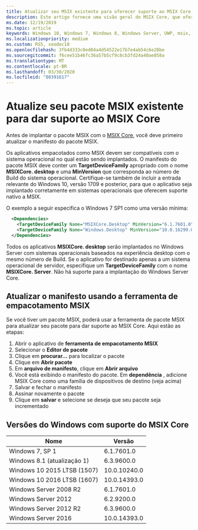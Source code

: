 ```yaml
---
title: Atualizar seu MSIX existente para oferecer suporte ao MSIX Core
description: Este artigo fornece uma visão geral do MSIX Core, que oferece suporte MSIX para o Windows 7 SP1, Windows 8.1, atualmente com suporte no Windows Server (com experiência desktop) e versões do Windows 10 anteriores à 1709 (atualização de aniversário de outono).
ms.date: 12/19/2019
ms.topic: article
keywords: Windows 10, Windows 7, Windows 8, Windows Server, UWP, msix, msixcore, 1709, 1703, 1607, 1511, 1507
ms.localizationpriority: medium
ms.custom: RS5, seodec18
ms.openlocfilehash: 3fb4d333c0ed84a4d54522e17b7e4ab54c6e28be
ms.sourcegitcommit: f6cee51b46fc36a57b5cf9c8cb3fd24a40ae858a
ms.translationtype: MT
ms.contentlocale: pt-BR
ms.lasthandoff: 03/30/2020
ms.locfileid: "80391617"
---
```

# <a name="update-your-existing-msix-package-to-support-msix-core"></a>Atualize seu pacote MSIX existente para dar suporte ao MSIX Core

Antes de implantar o pacote MSIX com o [MSIX Core](msixcore.md), você deve primeiro atualizar o manifesto do pacote MSIX.

Os aplicativos empacotados como MSIX devem ser compatíveis com o sistema operacional no qual estão sendo implantados. O manifesto do pacote MSIX deve conter um **TargetDeviceFamily** apropriado com o nome **MSIXCore. desktop** e uma **MinVersion** que corresponda ao número de Build do sistema operacional. Certifique-se também de incluir a entrada relevante do Windows 10, versão 1709 e posterior, para que o aplicativo seja implantado corretamente em sistemas operacionais que oferecem suporte nativo a MSIX.

O exemplo a seguir especifica o Windows 7 SP1 como uma versão mínima:

```xml
  <Dependencies>
    <TargetDeviceFamily Name="MSIXCore.Desktop" MinVersion="6.1.7601.0" MaxVersionTested="10.0.10240.0" />
    <TargetDeviceFamily Name="Windows.Desktop" MinVersion="10.0.16299.0" MaxVersionTested="10.0.18362.0" />
  </Dependencies>
```

Todos os aplicativos **MSIXCore. desktop** serão implantados no Windows Server com sistemas operacionais baseados na experiência desktop com o mesmo número de Build. Se o aplicativo for destinado apenas a um sistema operacional de servidor, especifique um **TargetDeviceFamily** com o nome **MSIXCore. Server**. Não há suporte para a implantação do Windows Server Core.

## <a name="update-manifest-using-the-msix-packaging-tool"></a>Atualizar o manifesto usando a ferramenta de empacotamento MSIX 
Se você tiver um pacote MSIX, poderá usar a ferramenta de pacote MSIX para atualizar seu pacote para dar suporte ao MSIX Core. Aqui estão as etapas: 
1. Abrir o aplicativo de **ferramenta de empacotamento MSIX**
2. Selecionar o **Editor de pacote** 
3. Clique em **procurar...** para localizar o pacote
4. Clique em **Abrir pacote**
5. Em **arquivo de manifesto**, clique em **Abrir arquivo**
6. Você está exibindo o manifesto do pacote. Em **dependência** , adicione MSIX Core como uma família de dispositivos de destino (veja acima)
7. Salvar e fechar o manifesto 
8. Assinar novamente o pacote 
9. Clique em **salvar** e selecione se deseja que seu pacote seja incrementado 

## <a name="windows-versions-supported-by-msix-core"></a>Versões do Windows com suporte do MSIX Core

| Nome | Versão |
|------|---------|
| Windows 7, SP 1| 6.1.7601.0|
| Windows 8.1 (atualização 1) |6.3.9600.0|
| Windows 10 2015 LTSB (1507)|10.0.10240.0|
| Windows 10 2016 LTSB (1607)|10.0.14393.0|
| Windows Server 2008 R2| 6.1.7601.0|
| Windows Server 2012| 6.2.9200.0|
| Windows Server 2012 R2| 6.3.9600.0|
| Windows Server 2016 | 10.0.14393.0|
